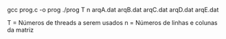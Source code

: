 gcc prog.c -o prog
./prog T n arqA.dat arqB.dat arqC.dat arqD.dat arqE.dat

T = Números de threads a serem usados
n = Números de linhas e colunas da matriz